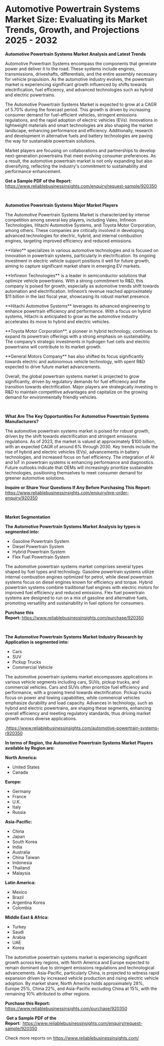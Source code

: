 <p><h1>Automotive Powertrain Systems Market Size: Evaluating its Market Trends, Growth, and Projections 2025 - 2032</h1></p><p><strong>Automotive Powertrain Systems Market Analysis and Latest Trends</strong></p>
<p><p>Automotive Powertrain Systems encompass the components that generate power and deliver it to the road. These systems include engines, transmissions, driveshafts, differentials, and the entire assembly necessary for vehicle propulsion. As the automotive industry evolves, the powertrain market is experiencing significant growth influenced by shifts towards electrification, fuel efficiency, and advanced technologies such as hybrid and electric powertrains.</p><p>The Automotive Powertrain Systems Market is expected to grow at a CAGR of 5.70% during the forecast period. This growth is driven by increasing consumer demand for fuel-efficient vehicles, stringent emissions regulations, and the rapid adoption of electric vehicles (EVs). Innovations in lightweight materials and smart technologies are also shaping the market landscape, enhancing performance and efficiency. Additionally, research and development in alternative fuels and battery technologies are paving the way for sustainable powertrain solutions.</p><p>Market players are focusing on collaborations and partnerships to develop next-generation powertrains that meet evolving consumer preferences. As a result, the automotive powertrain market is not only expanding but also diversifying, reflecting the industry's commitment to sustainability and performance enhancement.</p></p>
<p><strong>Get a Sample PDF of the Report:&nbsp;</strong> <a href="https://www.reliablebusinessinsights.com/enquiry/request-sample/920350?utm_campaign=2246&utm_medium=2&utm_source=Github&utm_content=ia&utm_term=05032025&utm_id=automotive-powertrain-systems">https://www.reliablebusinessinsights.com/enquiry/request-sample/920350</a></p>
<p>&nbsp;</p>
<p><strong>Automotive Powertrain Systems Major Market Players</strong></p>
<p><p>The Automotive Powertrain Systems Market is characterized by intense competition among several key players, including Valeo, Infineon Technologies, Hitachi Automotive Systems, and Toyota Motor Corporation, among others. These companies are critically involved in developing advanced technologies for electric, hybrid, and internal combustion engines, targeting improved efficiency and reduced emissions.</p><p>**Valeo** specializes in various automotive technologies and is focused on innovation in powertrain systems, particularly in electrification. Its ongoing investment in electric vehicle support positions it well for future growth, aiming to capture significant market share in emerging EV markets.</p><p>**Infineon Technologies** is a leader in semiconductor solutions that optimize vehicle powertrains. With a strong commitment to R&D, this company is poised for growth, especially as automotive trends shift towards automation and electrification. Infineon’s revenue reached approximately $11 billion in the last fiscal year, showcasing its robust market presence.</p><p>**Hitachi Automotive Systems** leverages its advanced engineering to enhance powertrain efficiency and performance. With a focus on hybrid systems, Hitachi is anticipated to grow as the automotive industry accelerates its move to hybrid and electric vehicles.</p><p>**Toyota Motor Corporation**, a pioneer in hybrid technology, continues to expand its powertrain offerings with a strong emphasis on sustainability. The company’s strategic investments in hydrogen fuel cells and electric powertrains will contribute to its market growth.</p><p>**General Motors Company** has also shifted its focus significantly towards electric and autonomous vehicle technology, with spent R&D expected to drive future market advancements.</p><p>Overall, the global powertrain systems market is projected to grow significantly, driven by regulatory demands for fuel efficiency and the transition towards electrification. Major players are strategically investing in R&D to maintain competitive advantages and capitalize on the growing demand for environmentally friendly vehicles.</p></p>
<p>&nbsp;</p>
<p><strong>What Are The Key Opportunities For Automotive Powertrain Systems Manufacturers?</strong></p>
<p><p>The automotive powertrain systems market is poised for robust growth, driven by the shift towards electrification and stringent emissions regulations. As of 2023, the market is valued at approximately $100 billion, with an expected CAGR of around 6% through 2030. Key trends include the rise of hybrid and electric vehicles (EVs), advancements in battery technologies, and increased focus on fuel efficiency. The integration of AI and IoT in powertrain systems is enhancing performance and diagnostics. Future outlooks indicate that OEMs will increasingly prioritize sustainable technologies, positioning themselves to meet consumer demand for greener automotive solutions.</p></p>
<p><strong>Inquire or Share Your Questions If Any Before Purchasing This Report:</strong> <a href="https://www.reliablebusinessinsights.com/enquiry/pre-order-enquiry/920350?utm_campaign=2246&utm_medium=2&utm_source=Github&utm_content=ia&utm_term=05032025&utm_id=automotive-powertrain-systems">https://www.reliablebusinessinsights.com/enquiry/pre-order-enquiry/920350</a></p>
<p>&nbsp;</p>
<p><strong>Market Segmentation</strong></p>
<p><strong>The Automotive Powertrain Systems Market Analysis by types is segmented into:</strong></p>
<p><ul><li>Gasoline Powertrain System</li><li>Diesel Powertrain System</li><li>Hybrid Powertrain System</li><li>Flex Fuel Powertrain System</li></ul></p>
<p><p>The automotive powertrain systems market comprises several types shaped by fuel types and technology. Gasoline powertrain systems utilize internal combustion engines optimized for petrol, while diesel powertrain systems focus on diesel engines known for efficiency and torque. Hybrid powertrain systems combine traditional fuel engines with electric motors for improved fuel efficiency and reduced emissions. Flex fuel powertrain systems are designed to run on a mix of gasoline and alternative fuels, promoting versatility and sustainability in fuel options for consumers.</p></p>
<p><strong>Purchase this Report:&nbsp;</strong><a href="https://www.reliablebusinessinsights.com/purchase/920350?utm_campaign=2246&utm_medium=2&utm_source=Github&utm_content=ia&utm_term=05032025&utm_id=automotive-powertrain-systems">https://www.reliablebusinessinsights.com/purchase/920350</a></p>
<p>&nbsp;</p>
<p><strong>The Automotive Powertrain Systems Market Industry Research by Application is segmented into:</strong></p>
<p><ul><li>Cars</li><li>SUV</li><li>Pickup Trucks</li><li>Commercial Vehicle</li></ul></p>
<p><p>The automotive powertrain systems market encompasses applications in various vehicle segments including cars, SUVs, pickup trucks, and commercial vehicles. Cars and SUVs often prioritize fuel efficiency and performance, with a growing trend towards electrification. Pickup trucks focus on power and towing capabilities, while commercial vehicles emphasize durability and load capacity. Advances in technology, such as hybrid and electric powertrains, are shaping these segments, enhancing overall efficiency and meeting regulatory standards, thus driving market growth across diverse applications.</p></p>
<p><a href="https://www.reliablebusinessinsights.com/automotive-powertrain-systems-r920350?utm_campaign=2246&utm_medium=2&utm_source=Github&utm_content=ia&utm_term=05032025&utm_id=automotive-powertrain-systems">&nbsp;https://www.reliablebusinessinsights.com/automotive-powertrain-systems-r920350</a></p>
<p><strong>In terms of Region, the Automotive Powertrain Systems Market Players available by Region are:</strong></p>
<p>
    <p> <strong> North America: </strong>
        <ul>
            <li>United States</li>
            <li>Canada</li>
        </ul>
        </p> 
    <p> <strong> Europe: </strong>
        <ul>
            <li>Germany</li>
            <li>France</li>
            <li>U.K.</li>
            <li>Italy</li>
            <li>Russia</li>
        </ul>
        </p> 
    <p> <strong> Asia-Pacific: </strong>
        <ul>
            <li>China</li>
            <li>Japan</li>
            <li>South Korea</li>
            <li>India</li>
            <li>Australia</li>
            <li>China Taiwan</li>
            <li>Indonesia</li>
            <li>Thailand</li>
            <li>Malaysia</li>
        </ul>
        </p> 
    <p> <strong> Latin America: </strong>
        <ul>
            <li>Mexico</li>
            <li>Brazil</li>
            <li>Argentina Korea</li>
            <li>Colombia</li>
        </ul>
        </p> 
    <p> <strong> Middle East & Africa: </strong>
        <ul>
            <li>Turkey</li>
            <li>Saudi</li>
            <li>Arabia</li>
            <li>UAE</li>
            <li>Korea</li>
        </ul>
    </p>
    </p>
<p><p>The automotive powertrain systems market is experiencing significant growth across key regions, with North America and Europe expected to remain dominant due to stringent emissions regulations and technological advancements. Asia-Pacific, particularly China, is projected to witness rapid expansion driven by increased vehicle production and rising electric vehicle adoption. By market share, North America holds approximately 28%, Europe 25%, China 22%, and Asia-Pacific excluding China at 15%, with the remaining 10% attributed to other regions. </p></p>
<p><strong>Purchase this Report: </strong><a href="https://www.reliablebusinessinsights.com/purchase/920350?utm_campaign=2246&utm_medium=2&utm_source=Github&utm_content=ia&utm_term=05032025&utm_id=automotive-powertrain-systems">https://www.reliablebusinessinsights.com/purchase/920350</a></p>
<p>&nbsp;<strong>Get a Sample PDF of the Report:&nbsp;&nbsp;</strong><a href="https://www.reliablebusinessinsights.com/enquiry/request-sample/920350?utm_campaign=2246&utm_medium=2&utm_source=Github&utm_content=ia&utm_term=05032025&utm_id=automotive-powertrain-systems">https://www.reliablebusinessinsights.com/enquiry/request-sample/920350</a></p>
<p><strong></strong></p>
<p>Check more reports on <a href="https://www.reliablebusinessinsights.com/?utm_campaign=2246&utm_medium=2&utm_source=Github&utm_content=ia&utm_term=05032025&utm_id=automotive-powertrain-systems">https://www.reliablebusinessinsights.com/</a></p>